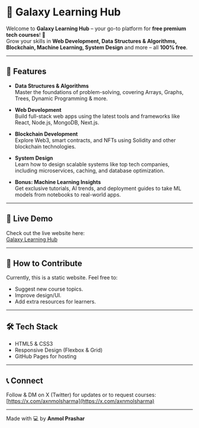 # 🌌 Galaxy Learning Hub

Welcome to **Galaxy Learning Hub** – your go-to platform for **free premium tech courses**! 🚀  
Grow your skills in **Web Development, Data Structures & Algorithms, Blockchain, Machine Learning, System Design** and more – all **100% free**.

---

## 🔹 Features

- **Data Structures & Algorithms**  
  Master the foundations of problem-solving, covering Arrays, Graphs, Trees, Dynamic Programming & more.

- **Web Development**  
  Build full-stack web apps using the latest tools and frameworks like React, Node.js, MongoDB, Next.js.

- **Blockchain Development**  
  Explore Web3, smart contracts, and NFTs using Solidity and other blockchain technologies.

- **System Design**  
  Learn how to design scalable systems like top tech companies, including microservices, caching, and database optimization.

- **Bonus: Machine Learning Insights**  
  Get exclusive tutorials, AI trends, and deployment guides to take ML models from notebooks to real-world apps.

---

## 🚀 Live Demo

Check out the live website here:  
[Galaxy Learning Hub](https://Anmol1630.github.io/galaxy-learning-hub/)

---

## 📌 How to Contribute

Currently, this is a static website. Feel free to:  
- Suggest new course topics.  
- Improve design/UI.  
- Add extra resources for learners.

---

## 🛠 Tech Stack

- HTML5 & CSS3  
- Responsive Design (Flexbox & Grid)  
- GitHub Pages for hosting

---

## 📞 Connect

Follow & DM on X (Twitter) for updates or to request courses:  
[https://x.com/axnmolsharma](https://x.com/axnmolsharma)

---

Made with 💻 by **Anmol Prashar**
